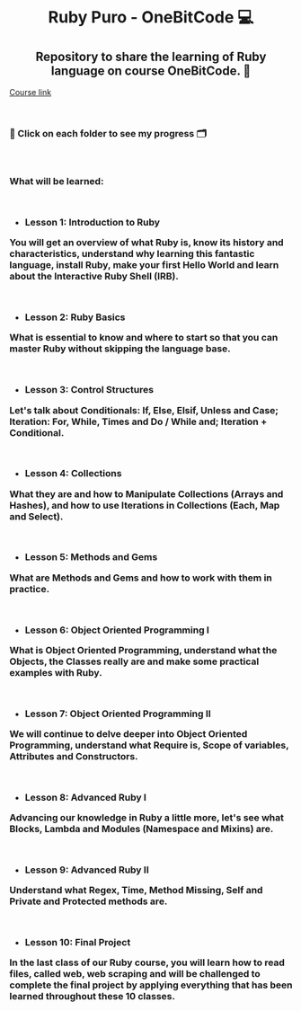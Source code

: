 <h1 align="center"> Ruby Puro - OneBitCode 💻 </h1>
<h2 align="center"> Repository to share the learning of Ruby language on course OneBitCode. 🎯</h2>

[Course link](https://onebitcode.com/course/ruby-puro/)

<br>
<h3> 📌 Click on each folder to see my progress 🗂 <h3>
<br>


What will be learned: 

<br>

- Lesson 1: Introduction to Ruby 
<p> You will get an overview of what Ruby is, know its history and characteristics, understand why learning this fantastic language, install Ruby, make your first Hello World and learn about the Interactive Ruby Shell (IRB). </p>

<br>

- Lesson 2: Ruby Basics
<p> What is essential to know and where to start so that you can master Ruby without skipping the language base. </p>

<br>

- Lesson 3: Control Structures
<p> Let's talk about Conditionals: If, Else, Elsif, Unless and Case; Iteration: For, While, Times and Do / While and; Iteration + Conditional. </p>
 
<br>

- Lesson 4: Collections
<p> What they are and how to Manipulate Collections (Arrays and Hashes), and how to use Iterations in Collections (Each, Map and Select). </p>
 
<br>

- Lesson 5: Methods and Gems
<p> What are Methods and Gems and how to work with them in practice. </p>
 
<br>

- Lesson 6: Object Oriented Programming I
<p> What is Object Oriented Programming, understand what the Objects, the Classes really are and make some practical examples with Ruby. </p>
 
<br>

- Lesson 7: Object Oriented Programming II
<p> We will continue to delve deeper into Object Oriented Programming, understand what Require is, Scope of variables, Attributes and Constructors. </p>
 
 <br>

- Lesson 8: Advanced Ruby I
<p> Advancing our knowledge in Ruby a little more, let's see what Blocks, Lambda and Modules (Namespace and Mixins) are. </p>
 
<br>

- Lesson 9: Advanced Ruby II
<p> Understand what Regex, Time, Method Missing, Self and Private and Protected methods are.</p>
 
<br>

- Lesson 10: Final Project
<p> In the last class of our Ruby course, you will learn how to read files, called web, web scraping and will be challenged to complete the final project by applying everything that has been learned throughout these 10 classes. </p>